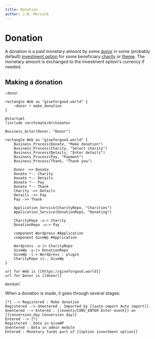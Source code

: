 ```yaml
---
title: Donation
author: J.W. Morsink
---
```


# Donation

A donation is a paid monetary amount by some [donor](./donor) in some (probably default) [investment option](./option) for some beneficiary [charity](./charity) or [theme](./theme).
The monetary amount is exchanged to the investment option's currency if needed.

## Making a donation

```pumlarch
~donor

rectangle Web as "giveforgood.world" {
    ~donor r make_donation
}
```

```plantuml
@startuml
!include <archimate/Archimate>

Business_Actor(Donor, "Donor")

rectangle Web as "giveforgood.world" {
    Business_Process(Donate, "Make donation")
    Business_Process(Charity, "Select charity")
    Business_Process(Details, "Enter details")
    Business_Process(Pay, "Payment")
    Business_Process(Thank, "Thank you")

    Donor ->> Donate
    Donate *-- Charity
    Donate *-- Details
    Donate *-- Pay
    Donate *-- Thank
    Charity ->> Details
    Details ->> Pay
    Pay ->> Thank

    Application_Service(CharityRepo, "Charities")
    Application_Service(DonationRepo, "Donating")

    CharityRepo -u-> Charity
    DonationRepo -u-> Pay

    component Wordpress #Application
    component GiveWp #Application

    Wordpress .u-|> CharityRepo
    GiveWp .u-|> DonationRepo
    GiveWp -l-> Wordpress : plugin
    CharityRepo <|-. GiveWp
}

url for Web is [[https://giveforgood.world]]
url for Donor is [[donor]]

@enduml
```

When a donation is made, it goes through several stages:

```plantuml
[*] --> Registered : Make donation
Registered --> Unentered : Imported by [[auto-import Auto import]]
Unentered --> Entered : [[events/CONV_ENTER Enter event]] on [[conversion_day Conversion day]]
Entered --> [*]
Registered : Data in GiveWP
Unentered : Data in admin module
Entered : Monetary funds part of [[option investment option]]
```
